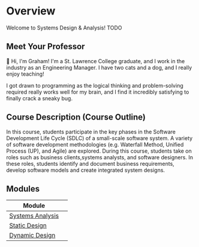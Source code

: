 # Overview

Welcome to Systems Design & Analysis! TODO

## Meet Your Professor
👋 Hi, I'm Graham! I'm a St. Lawrence College graduate, and I work in the industry as an Engineering Manager. I have two cats and a dog, and I really enjoy teaching!

I got drawn to programming as the logical thinking and problem-solving required really works well for my brain, and I find it incredibly satisfying to finally crack a sneaky bug.

## Course Description (Course Outline)
In this course, students participate in the key phases in the Software Development Life Cycle (SDLC) of a small-scale software system. A variety of software development methodologies (e.g. Waterfall Method, Unified Process (UP), and Agile) are explored. During this course, students take on roles such as business clients,systems analysts, and software designers. In these roles, students identify and document business requirements, develop software models and create integrated system designs.

## Modules

| Module                                    |   |
|-------------------------------------------|---|
| [Systems Analysis](./module1/overview.md) |   |
| [Static Design](./module2/overview.md)    |   |
| [Dynamic Design](./module3/overview.md)   |   |